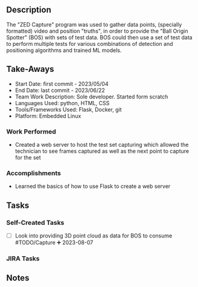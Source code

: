 ## Description
The "ZED Capture" program was used to gather data points, (specially formatted) video and position "truths", in order to provide the "Ball Origin Spotter" (BOS) with sets of test data. BOS could then use a set of test data to perform multiple tests for various combinations of detection and positioning algorithms and trained ML models.

## Take-Aways
* Start Date: first commit - 2023/05/04
* End Date: last commit - 2023/06/22
* Team Work Description: Sole developer. Started form scratch
* Languages Used: python, HTML, CSS
* Tools/Frameworks Used: Flask, Docker, git
* Platform: Embedded Linux

### Work Performed
* Created a web server to host the test set capturing which allowed the technician to see frames captured as well as the next point to capture for the set

### Accomplishments
* Learned the basics of how to use Flask to create a web server

## Tasks

### Self-Created Tasks
- [ ] Look into providing 3D point cloud as data for BOS to consume #TODO/Capture  ➕ 2023-08-07

### JIRA Tasks

## Notes
